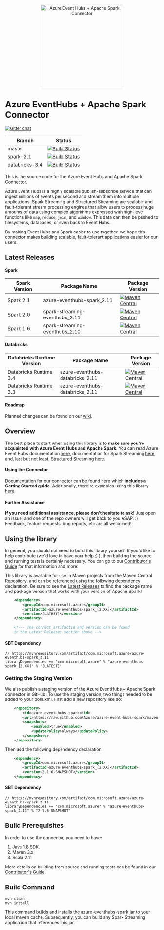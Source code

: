 <p align="center">
  <img src="event-hubs_spark.png" alt="Azure Event Hubs + Apache Spark Connector" width="270"/>
</p>

# Azure EventHubs + Apache Spark Connector 

[![Gitter chat](https://badges.gitter.im/gitterHQ/gitter.png)](https://gitter.im/azure-event-hubs-spark)

|Branch|Status|
|------|-------------|
|master|[![Build Status](https://travis-ci.org/Azure/azure-event-hubs-spark.svg?branch=master)](https://travis-ci.org/Azure/azure-event-hubs-spark)|
|spark-2.1|[![Build Status](https://travis-ci.org/Azure/azure-event-hubs-spark.svg?branch=spark-2.1)](https://travis-ci.org/Azure/azure-event-hubs-spark)|
|databricks-3.4|[![Build Status](https://travis-ci.org/Azure/azure-event-hubs-spark.svg?branch=databricks-3.4)](https://travis-ci.org/Azure/azure-event-hubs-spark)|

This is the source code for the Azure Event Hubs and Apache Spark Connector. 

Azure Event Hubs is a highly scalable publish-subscribe service that can ingest millions of events per second and stream them into multiple applications. Spark Streaming and Structured Streaming are scalable and fault-tolerant stream processing engines that allow users to process huge amounts of data using complex algorithms expressed with high-level functions like ```map```, ```reduce```, ```join```, and ```window```. This data can then be pushed to filesystems, databases, or even back to Event Hubs.  

By making Event Hubs and Spark easier to use together, we hope this connector makes building scalable, fault-tolerant applications easier for our users. 

## Latest Releases
#### Spark
|Spark Version|Package Name|Package Version|
|-------------|------------|----------------|
|Spark 2.1|azure-eventhubs-spark_2.11|[![Maven Central](https://maven-badges.herokuapp.com/maven-central/com.microsoft.azure/azure-eventhubs-spark_2.11/badge.svg)](https://maven-badges.herokuapp.com/maven-central/com.microsoft.azure/azure-eventhubs-spark_2.11)|
|Spark 2.0|spark-streaming-eventhubs_2.11|[![Maven Central](https://img.shields.io/maven-central/v/com.microsoft.azure/spark-streaming-eventhubs_2.11/2.0.9.svg)](https://maven-badges.herokuapp.com/maven-central/com.microsoft.azure/spark-streaming-eventhubs_2.11)|
|Spark 1.6|spark-streaming-eventhubs_2.10|[![Maven Central](https://maven-badges.herokuapp.com/maven-central/com.microsoft.azure/spark-streaming-eventhubs_2.10/badge.svg)](https://maven-badges.herokuapp.com/maven-central/com.microsoft.azure/spark-streaming-eventhubs_2.10)

#### Databricks
|Databricks Runtime Version|Package Name|Package Version|
|-------------|------------|----------------|
|Databricks Runtime 3.4|azure-eventhubs-databricks_2.11|[![Maven Central](https://maven-badges.herokuapp.com/maven-central/com.microsoft.azure/azure-eventhubs-databricks_2.11/badge.svg)](https://maven-badges.herokuapp.com/maven-central/com.microsoft.azure/azure-eventhubs-databricks_2.11)|
|Databricks Runtime 3.3|azure-eventhubs-databricks_2.11|[![Maven Central](https://img.shields.io/maven-central/v/com.microsoft.azure/azure-eventhubs-databricks_2.11/3.3.0.svg)](https://maven-badges.herokuapp.com/maven-central/com.microsoft.azure/azure-eventhubs-databricks_2.11)|

#### Roadmap
Planned changes can be found on our [wiki](https://github.com/Azure/azure-event-hubs-spark/wiki).

## Overview
The best place to start when using this library is to **make sure you're acquainted with Azure Event Hubs and Apache Spark**. You can read Azure Event Hubs documentation [here](https://docs.microsoft.com/en-us/azure/event-hubs/event-hubs-what-is-event-hubs), documentation for Spark Streaming [here](https://spark.apache.org/docs/latest/streaming-programming-guide.html), and, last but not least, Structured Streaming [here](https://spark.apache.org/docs/latest/structured-streaming-programming-guide.html). 

#### Using the Connector 
Documentation for our connector can be found [here](docs/) which **includes a Getting Started guide**. Additionally, there're examples using this library [here](/examples). 

#### Further Assistance 
**If you need additional assistance, please don't hesitate to ask!** Just open an issue, and one of the repo owners will get back to you ASAP. :) Feedback, feature requests, bug reports, etc are all welcomed!

## Using the library
In general, you should not need to build this library yourself. If you'd like to help contribute (we'd love to have your help :) ), then building the source and running tests is certainly necessary. You can go to our [Contributor's Guide](/.github/CONTRIBUTING.md) for that information and more. 

This library is available for use in Maven projects from the Maven Central Repository, and can be referenced using the following dependency declaration. Be sure to see the [Latest Releases](#latest-releases) to find the package name and package version that works with your version of Apache Spark!

```XML
    <dependency>
        <groupId>com.microsoft.azure</groupId>
        <artifactId>azure-eventhubs-spark_[2.XX]</artifactId>
        <version>[LATEST]</version>
    </dependency>
	
	<!--- The correct artifactId and version can be found
	in the Latest Releases section above -->
```

#### SBT Dependency
    // https://mvnrepository.com/artifact/com.microsoft.azure/azure-eventhubs-spark_2.11
    libraryDependencies += "com.microsoft.azure" % "azure-eventhubs-spark_[2.XX]" % "[LATEST]"

### Getting the Staging Version
We also publish a staging version of the Azure EventHubs + Apache Spark connector in GitHub. To use the staging version, two things needed to be added to your pom.xml. First add a new repository like so:

```XML
	<repository>
		<id>azure-event-hubs-spark</id>
		<url>https://raw.github.com/Azure/azure-event-hubs-spark/maven-repo/</url>
		<snapshots>
			<enabled>true</enabled>
			<updatePolicy>always</updatePolicy>
		</snapshots>
	</repository>
```

Then add the following dependency declaration:

```XML
    <dependency>
        <groupId>com.microsoft.azure</groupId>
        <artifactId>azure-eventhubs-spark_[2.XX]</artifactId>
        <version>2.1.6-SNAPSHOT</version>
    </dependency>
```

#### SBT Dependency
    // https://mvnrepository.com/artifact/com.microsoft.azure/azure-eventhubs-spark_2.11
    libraryDependencies += "com.microsoft.azure" % "azure-eventhubs-spark_2.11" % "2.1.6-SNAPSHOT"

## Build Prerequisites

In order to use the connector, you need to have:

1. Java 1.8 SDK.
2. Maven 3.x
3. Scala 2.11

More details on building from source and running tests can be found in our [Contributor's Guide](/.github/CONTRIBUTING.md). 

## Build Command
    mvn clean
    mvn install 
This command builds and installs the azure-eventhubs-spark jar to your local maven cache. Subsequently, you can build any Spark Streaming application that references this jar.
